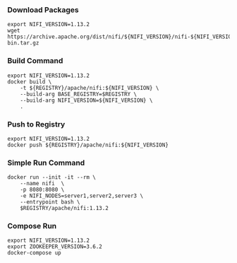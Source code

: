 ### Download Packages
```shell
export NIFI_VERSION=1.13.2
wget https://archive.apache.org/dist/nifi/${NIFI_VERSION}/nifi-${NIFI_VERSION}-bin.tar.gz
```

### Build Command
```shell
export NIFI_VERSION=1.13.2
docker build \
    -t ${REGISTRY}/apache/nifi:${NIFI_VERSION} \
    --build-arg BASE_REGISTRY=$REGISTRY \
    --build-arg NIFI_VERSION=${NIFI_VERSION} \
    .
```

### Push to Registry
```shell
export NIFI_VERSION=1.13.2
docker push ${REGISTRY}/apache/nifi:${NIFI_VERSION}
```

### Simple Run Command
```shell
docker run --init -it --rm \
    --name nifi  \
    -p 8080:8080 \
    -e NIFI_NODES=server1,server2,server3 \
    --entrypoint bash \
    $REGISTRY/apache/nifi:1.13.2
```

### Compose Run
```shell
export NIFI_VERSION=1.13.2
export ZOOKEEPER_VERSION=3.6.2
docker-compose up
```

